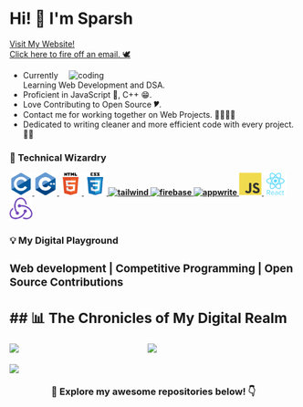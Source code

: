 # Hi! 👋 I'm Sparsh

<p>
  <a href="https://sparshsinghal885.github.io/">Visit My Website!</a>  
  <br/>
  <a href="mailto:sparshsinghal885@gmail.com">Click here to fire off an email. 🕊️</a>
</p>

<p align="left">
  <img src="https://www.venuexplorer.com.sg/uploads/Working%20in%20progresss.gif" alt="coding" width="400" align="right" style="border: none;" />
</p>

- Currently Learning Web Development and DSA.
- Proficient in JavaScript 💌, C++ 😁.
- Love Contributing to Open Source 🎔.
- Contact me for working together on Web Projects. 🫱🏻‍🫲🏼
- Dedicated to writing cleaner and more efficient code with every project. 🧑‍💻

<h3><strong> 🚀 Technical Wizardry<strong/></h3>

<p align="left"> 
  <a href="https://www.cprogramming.com/" target="_blank" rel="noreferrer"> 
    <img src="https://raw.githubusercontent.com/devicons/devicon/master/icons/c/c-original.svg" alt="c" width="40" height="40"/>
  </a>  
  <a href="https://www.w3schools.com/cpp/" target="_blank" rel="noreferrer"> 
    <img src="https://raw.githubusercontent.com/devicons/devicon/master/icons/cplusplus/cplusplus-original.svg" alt="cplusplus" width="40" height="40"/> 
  </a>  
  <a href="https://www.w3.org/html/" target="_blank" rel="noreferrer"> 
    <img src="https://raw.githubusercontent.com/devicons/devicon/master/icons/html5/html5-original-wordmark.svg" alt="html5" width="40" height="40"/> 
  </a> 
  <a href="https://www.w3schools.com/css/" target="_blank" rel="noreferrer"> 
    <img src="https://raw.githubusercontent.com/devicons/devicon/master/icons/css3/css3-original-wordmark.svg" alt="css3" width="40" height="40"/> 
  </a>  
  <a href="https://tailwindcss.com/" target="_blank" rel="noreferrer"> 
    <img src="https://www.vectorlogo.zone/logos/tailwindcss/tailwindcss-icon.svg" alt="tailwind" width="40" height="40"/> 
  </a> 
  <a href="https://firebase.google.com/" target="_blank" rel="noreferrer"> 
    <img src="https://www.vectorlogo.zone/logos/firebase/firebase-icon.svg" alt="firebase" width="40" height="40"/> 
  </a> 
  <a href="https://appwrite.io" target="_blank" rel="noreferrer"> 
    <img src="https://www.vectorlogo.zone/logos/appwriteio/appwriteio-icon.svg" alt="appwrite" width="40" height="40"/> 
  </a> 
  <a href="https://developer.mozilla.org/en-US/docs/Web/JavaScript" target="_blank" rel="noreferrer"> 
    <img src="https://raw.githubusercontent.com/devicons/devicon/master/icons/javascript/javascript-original.svg" alt="javascript" width="40" height="40"/> 
  </a>  
  <a href="https://reactjs.org/" target="_blank" rel="noreferrer"> 
    <img src="https://raw.githubusercontent.com/devicons/devicon/master/icons/react/react-original-wordmark.svg" alt="react" width="40" height="40"/> 
  </a> 
  <a href="https://redux.js.org" target="_blank" rel="noreferrer"> 
    <img src="https://raw.githubusercontent.com/devicons/devicon/master/icons/redux/redux-original.svg" alt="redux" width="40" height="40"/>
  </a>
</p>

<h3><strong> 💡 My Digital Playground<strong/><h3/>

Web development | Competitive Programming | Open Source Contributions

<h2> ## 📊 The Chronicles of My Digital Realm</h2>

<p align="center">
  <img align="left" width="48%" src="https://github-readme-stats.vercel.app/api/top-langs/?username=sparshsinghal885&show_icons=true&theme=highcontrast&layout=compact">
</p>

<p align="left">
  <img  src="https://github-readme-stats.vercel.app/api?username=sparshsinghal885&show_icons=true&theme=highcontrast" width="48%">
</p>

![](https://leetcard.jacoblin.cool/SPARSH_SINGHAL?ext=heatmap)

<p align="center">
  🌟 Explore my awesome repositories below! 👇
</p>

